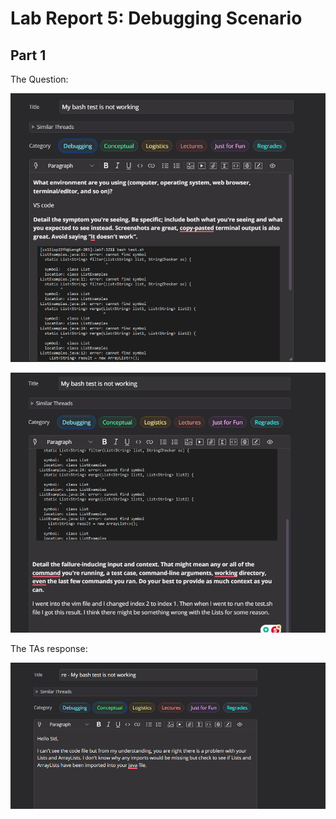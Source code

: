 # Lab Report 5: Debugging Scenario
## Part 1
The Question: 
  
![Image](part1a.png)

![Image](part1b.png)

The TAs response: 

  
![Image](TA.png)

